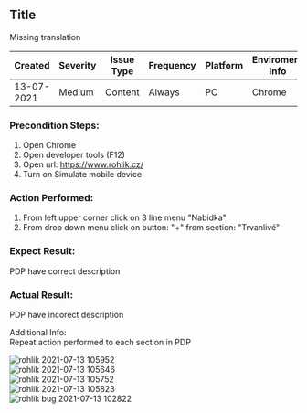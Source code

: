 ## Title
Missing translation  
  
| Created   | Severity| Issue Type  | Frequency | Platform |Enviroment Info |
| --  | --- | -- | -- | -- | -- |
| 13-07-2021 | Medium | Content | Always | PC | Chrome |

### Precondition Steps:  
1. Open Chrome  
2. Open developer tools (F12)  
3. Open url: https://www.rohlik.cz/  
4. Turn on Simulate mobile device  

### Action Performed:  
1. From left upper corner click on 3 line menu "Nabidka"
2. From drop down menu click on button: "+" from section: "Trvanlivé"  
  
### Expect Result:  
PDP have correct description  
  
### Actual Result:  
PDP have incorect description  

Additional Info:  
Repeat action performed to each section in PDP  
  
![rohlik  2021-07-13 105952](https://user-images.githubusercontent.com/69436611/173109210-7d914dfd-9554-4c70-8076-94618e25fbc4.png)  
![rohlik 2021-07-13 105646](https://user-images.githubusercontent.com/69436611/173109213-a3b53f82-6248-423c-a968-ebef05cc6f4d.png)  
![rohlik 2021-07-13 105752](https://user-images.githubusercontent.com/69436611/173109214-660cd4a4-026e-4dc7-a715-1084e5bc052c.png)  
![rohlik 2021-07-13 105823](https://user-images.githubusercontent.com/69436611/173109215-f848eea8-6850-4ba4-8697-1bce51c6e8d0.png)  
![rohlik bug 2021-07-13 102822](https://user-images.githubusercontent.com/69436611/173109217-27cb0fce-16be-4da0-9c34-6e0635d5a710.png)  
